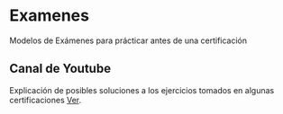 # Examenes
Modelos de Exámenes para prácticar antes de una certificación

## Canal de Youtube 
Explicación de posibles soluciones a los ejercicios tomados en algunas certificaciones [Ver](https://www.youtube.com/watch?v=PygNn5Zjf7E&list=PLY74P5cNxYo_ERr2JpwsVUKwy0V4QTAVO). 
